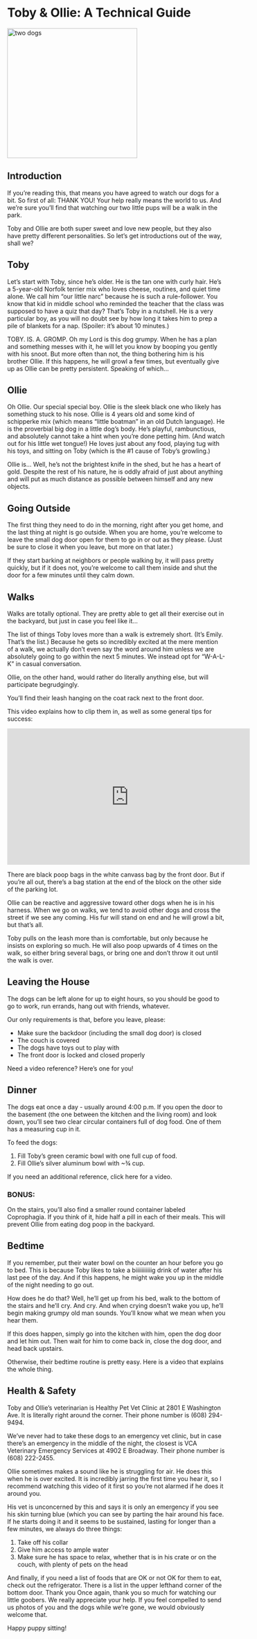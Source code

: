# Toby & Ollie: A Technical Guide

<img src="https://github.com/peterjurich/technicalwriting/blob/main/media/pictures/tobyAndOllie.jpg" alt="two dogs" width="300">

## Introduction

If you’re reading this, that means you have agreed to watch our dogs for a bit. So first of all: THANK YOU! Your help really means the world to us. And we’re sure you’ll find that watching our two little pups will be a walk in the park.

Toby and Ollie are both super sweet and love new people, but they also have pretty different personalities. So let’s get introductions out of the way, shall we?

## Toby
Let’s start with Toby, since he’s older. He is the tan one with curly hair. He’s a 5-year-old Norfolk terrier mix who loves cheese, routines, and quiet time alone. We call him “our little narc” because he is such a rule-follower. You know that kid in middle school who reminded the teacher that the class was supposed to have a quiz that day? That’s Toby in a nutshell. He is a very particular boy, as you will no doubt see by how long it takes him to prep a pile of blankets for a nap. (Spoiler: it’s about 10 minutes.)

 TOBY. IS. A. GROMP. Oh my Lord is this dog grumpy. When he has a plan and something messes with it, he will let you know by booping you gently with his snoot. But more often than not, the thing bothering him is his brother Ollie. If this happens, he will growl a few times, but eventually give up as Ollie can be pretty persistent. Speaking of which…


## Ollie

Oh Ollie. Our special special boy. Ollie is the sleek black one who likely has something stuck to his nose. Ollie is 4 years old and some kind of schipperke mix (which means “little boatman” in an old Dutch language). He is the proverbial big dog in a little dog’s body. He’s playful, rambunctious, and absolutely cannot take a hint when you’re done petting him. (And watch out for his little wet tongue!) He loves just about any food, playing tug with his toys, and sitting on Toby (which is the #1 cause of Toby’s growling.)

Ollie is… Well, he’s not the brightest knife in the shed, but he has a heart of gold. Despite the rest of his nature, he is oddly afraid of just about anything and will put as much distance as possible between himself and any new objects.

## Going Outside
The first thing they need to do in the morning, right after you get home, and the last thing at night is go outside. When you are home, you’re welcome to leave the small dog door open for them to go in or out as they please. (Just be sure to close it when you leave, but more on that later.)

If they start barking at neighbors or people walking by, it will pass pretty quickly, but if it does not, you’re welcome to call them inside and shut the door for a few minutes until they calm down.

## Walks

Walks are totally optional. They are pretty able to get all their exercise out in the backyard, but just in case you feel like it…

The list of things Toby loves more than a walk is extremely short. (It’s Emily. That’s the list.)  Because he gets so incredibly excited at the mere mention of a walk, we actually don’t even say the word around him unless we are absolutely going to go within the next 5 minutes. We instead opt for “W-A-L-K” in casual conversation.

Ollie, on the other hand, would rather do literally anything else, but will participate begrudgingly.

You’ll find their leash hanging on the coat rack next to the front door.

This video explains how to clip them in, as well as some general tips for success:

<iframe width="560" height="315" src="https://www.youtube.com/embed/G5z9p-DDJ2A" title="YouTube video player" frameborder="0" allow="accelerometer; autoplay; clipboard-write; encrypted-media; gyroscope; picture-in-picture" allowfullscreen></iframe>

There are black poop bags in the white canvass bag by the front door. But if you’re all out, there’s a bag station at the end of the block on the other side of the parking lot.

Ollie can be reactive and aggressive toward other dogs when he is in his harness. When we go on walks, we tend to avoid other dogs and cross the street if we see any coming. His fur will stand on end and he will growl a bit, but that’s all.

Toby pulls on the leash more than is comfortable, but only because he insists on exploring so much. He will also poop upwards of 4 times on the walk, so either bring several bags, or bring one and don’t throw it out until the walk is over.

## Leaving the House
The dogs can be left alone for up to eight hours, so you should be good to go to work, run errands, hang out with friends, whatever.

Our only requirements is that, before you leave, please:
* Make sure the backdoor (including the small dog door) is closed
* The couch is covered
* The dogs have toys out to play with
* The front door is locked and closed properly

Need a video reference? Here’s one for you!

## Dinner

The dogs eat once a day - usually around 4:00 p.m. If you open the door to the basement (the one between the kitchen and the living room) and look down, you’ll see two clear circular containers full of dog food. One of  them has a measuring cup in it.

To feed the dogs:
1. Fill Toby’s green ceramic bowl with one full cup of food.
2. Fill Ollie’s silver aluminum bowl with ~¾ cup.

If you need an additional reference, click here for a video.

### BONUS:
On the stairs, you’ll also find a smaller round container labeled Coprophagia. If you think of it, hide half a pill in each of their meals. This will prevent Ollie from eating dog poop in the backyard.

## Bedtime
If you remember, put their water bowl on the counter an hour before you go to bed. This is because Toby likes to take a biiiiiiiiiiig drink of water after his last pee of the day. And if this happens, he might wake you up in the middle of the night needing to go out.

How does he do that? Well, he’ll get up from his bed, walk to the bottom of the stairs and he’ll cry. And cry. And when crying doesn’t wake you up, he’ll begin making grumpy old man sounds. You’ll know what we mean when you hear them.

If this does happen, simply go into the kitchen with him, open the dog door and let him out. Then wait for him to come back in, close the dog door, and head back upstairs.

Otherwise, their bedtime routine is pretty easy. Here is a video that explains the whole thing.

## Health & Safety
Toby and Ollie’s veterinarian is Healthy Pet Vet Clinic at 2801 E Washington Ave. It is literally right around the corner. Their phone number is (608) 294-9494.

We’ve never had to take these dogs to an emergency vet clinic, but in case there’s an emergency in the middle of the night, the closest is VCA Veterinary Emergency Services at 4902 E Broadway. Their phone number is (608) 222-2455.

Ollie sometimes makes a sound like he is struggling for air. He does this when he is over excited. It is incredibly jarring the first time you hear it, so I recommend watching this video of it first so you’re not alarmed if he does it around you.

His vet is unconcerned by this and says it is only an emergency if you see his skin turning blue (which you can see by parting the hair around his face. If he starts doing it and it seems to be sustained, lasting for longer than a few minutes, we always do three things:
1. Take off his collar
2. Give him access to ample water
3. Make sure he has space to relax, whether that is in his crate or on the couch, with plenty of pets on the head

And finally, if you need a list of foods that are OK or not OK for them to eat, check out the refrigerator. There is a list in the upper lefthand corner of the bottom door.
Thank you
Once again, thank you so much for watching our little goobers. We really appreciate your help. If you feel compelled to send us photos of you and the dogs while we’re gone, we would obviously welcome that.

Happy puppy sitting!
